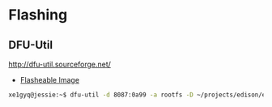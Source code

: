 Flashing
==

## DFU-Util
http://dfu-util.sourceforge.net/

- [Flasheable Image](https://seven.centos.org/2015/08/a-flashable-centos-image-for-the-intel-edison/)

```sh
xe1gyq@jessie:~$ dfu-util -d 8087:0a99 -a rootfs -D ~/projects/edison/edison-image-centos.ext4
```
